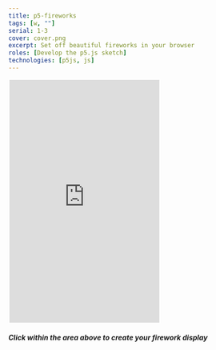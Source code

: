 ```yaml
---
title: p5-fireworks
tags: [w, ""]
serial: 1-3
cover: cover.png
excerpt: Set off beautiful fireworks in your browser
roles: [Develop the p5.js sketch]
technologies: [p5js, js]
---
```

<iframe src="https://sunquan1991.github.io/p5-fireworks/" width="300" data-embed="true" style="border: 2px solid white;" height="485"></iframe>
<h5>Click within the area above to create your firework display</h5>
